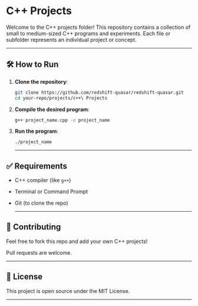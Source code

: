 # C++ Projects

Welcome to the C++ projects folder! This repository contains a collection of small to medium-sized C++ programs and experiments. Each file or subfolder represents an individual project or concept.

---

## 🛠️ How to Run

1. **Clone the repository**:
   ```bash
   git clone https://github.com/redshift-quasar/redshift-quasar.git
   cd your-repo/projects/c++\ Projects
   ```

2. **Compile the desired program**:
   ```bash
   g++ project_name.cpp -o project_name
   ```
   
3. **Run the program**:
   ```bash
   ./project_name
   ```
   ---

## ✅ Requirements
- C++ compiler (like `g++`)

- Terminal or Command Prompt

- Git (to clone the repo)

  ---


## 🙌 Contributing

Feel free to fork this repo and add your own C++ projects!

Pull requests are welcome.  

---

## 📄 License

This project is open source under the MIT License.

***
